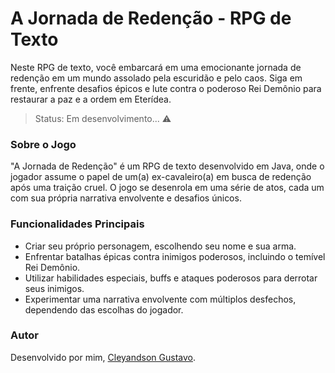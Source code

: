# A Jornada de Redenção - RPG de Texto 
Neste RPG de texto, você embarcará em uma emocionante jornada de redenção em um mundo assolado pela escuridão e pelo caos. Siga em frente, enfrente desafios épicos e lute contra o poderoso Rei Demônio para restaurar a paz e a ordem em Eterídea.


> Status: Em desenvolvimento... ⚠️

### Sobre o Jogo
"A Jornada de Redenção" é um RPG de texto desenvolvido em Java, onde o jogador assume o papel de um(a) ex-cavaleiro(a) em busca de redenção após uma traição cruel. O jogo se desenrola em uma série de atos, cada um com sua própria narrativa envolvente e desafios únicos.

### Funcionalidades Principais
+ Criar seu próprio personagem, escolhendo seu nome e sua arma.
+ Enfrentar batalhas épicas contra inimigos poderosos, incluindo o temível Rei Demônio.
+ Utilizar habilidades especiais, buffs e ataques poderosos para derrotar seus inimigos.
+ Experimentar uma narrativa envolvente com múltiplos desfechos, dependendo das escolhas do jogador.


### Autor
Desenvolvido por mim, [Cleyandson Gustavo](https://github.com/cleyandson).
